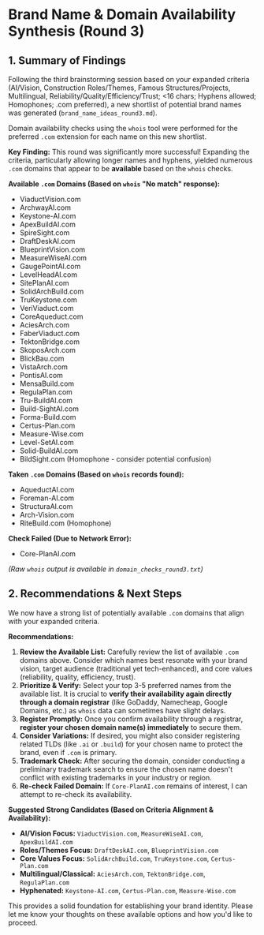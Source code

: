 # Brand Name & Domain Availability Synthesis (Round 3)

## 1. Summary of Findings

Following the third brainstorming session based on your expanded criteria (AI/Vision, Construction Roles/Themes, Famous Structures/Projects, Multilingual, Reliability/Quality/Efficiency/Trust; <16 chars; Hyphens allowed; Homophones; .com preferred), a new shortlist of potential brand names was generated (`brand_name_ideas_round3.md`).

Domain availability checks using the `whois` tool were performed for the preferred `.com` extension for each name on this new shortlist.

**Key Finding:** This round was significantly more successful! Expanding the criteria, particularly allowing longer names and hyphens, yielded numerous `.com` domains that appear to be **available** based on the `whois` checks.

**Available `.com` Domains (Based on `whois` "No match" response):**

*   ViaductVision.com
*   ArchwayAI.com
*   Keystone-AI.com
*   ApexBuildAI.com
*   SpireSight.com
*   DraftDeskAI.com
*   BlueprintVision.com
*   MeasureWiseAI.com
*   GaugePointAI.com
*   LevelHeadAI.com
*   SitePlanAI.com
*   SolidArchBuild.com
*   TruKeystone.com
*   VeriViaduct.com
*   CoreAqueduct.com
*   AciesArch.com
*   FaberViaduct.com
*   TektonBridge.com
*   SkoposArch.com
*   BlickBau.com
*   VistaArch.com
*   PontisAI.com
*   MensaBuild.com
*   RegulaPlan.com
*   Tru-BuildAI.com
*   Build-SightAI.com
*   Forma-Build.com
*   Certus-Plan.com
*   Measure-Wise.com
*   Level-SetAI.com
*   Solid-BuildAI.com
*   BildSight.com (Homophone - consider potential confusion)

**Taken `.com` Domains (Based on `whois` records found):**

*   AqueductAI.com
*   Foreman-AI.com
*   StructuraAI.com
*   Arch-Vision.com
*   RiteBuild.com (Homophone)

**Check Failed (Due to Network Error):**

*   Core-PlanAI.com

*(Raw `whois` output is available in `domain_checks_round3.txt`)*

## 2. Recommendations & Next Steps

We now have a strong list of potentially available `.com` domains that align with your expanded criteria. 

**Recommendations:**

1.  **Review the Available List:** Carefully review the list of available `.com` domains above. Consider which names best resonate with your brand vision, target audience (traditional yet tech-enhanced), and core values (reliability, quality, efficiency, trust).
2.  **Prioritize & Verify:** Select your top 3-5 preferred names from the available list. It is crucial to **verify their availability again directly through a domain registrar** (like GoDaddy, Namecheap, Google Domains, etc.) as `whois` data can sometimes have slight delays. 
3.  **Register Promptly:** Once you confirm availability through a registrar, **register your chosen domain name(s) immediately** to secure them.
4.  **Consider Variations:** If desired, you might also consider registering related TLDs (like `.ai` or `.build`) for your chosen name to protect the brand, even if `.com` is primary.
5.  **Trademark Check:** After securing the domain, consider conducting a preliminary trademark search to ensure the chosen name doesn't conflict with existing trademarks in your industry or region.
6.  **Re-check Failed Domain:** If `Core-PlanAI.com` remains of interest, I can attempt to re-check its availability.

**Suggested Strong Candidates (Based on Criteria Alignment & Availability):**

*   **AI/Vision Focus:** `ViaductVision.com`, `MeasureWiseAI.com`, `ApexBuildAI.com`
*   **Roles/Themes Focus:** `DraftDeskAI.com`, `BlueprintVision.com`
*   **Core Values Focus:** `SolidArchBuild.com`, `TruKeystone.com`, `Certus-Plan.com`
*   **Multilingual/Classical:** `AciesArch.com`, `TektonBridge.com`, `RegulaPlan.com`
*   **Hyphenated:** `Keystone-AI.com`, `Certus-Plan.com`, `Measure-Wise.com`

This provides a solid foundation for establishing your brand identity. Please let me know your thoughts on these available options and how you'd like to proceed.
